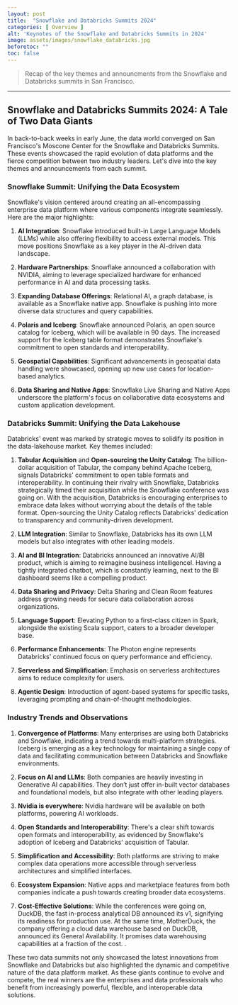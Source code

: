 ```yaml
---
layout: post
title:  "Snowflake and Databricks Summits 2024"
categories: [ Overview ]
alt: 'Keynotes of the Snowflake and Databricks Summits in 2024'
image: assets/images/snowflake_databricks.jpg
beforetoc: ""
toc: false
---
```

>Recap of the key themes and announcments from the Snowflake and Databricks summits in San Francisco.

---

## Snowflake and Databricks Summits 2024: A Tale of Two Data Giants

In back-to-back weeks in early June, the data world converged on San Francisco's Moscone Center for the Snowflake and Databricks Summits. These events showcased the rapid evolution of data platforms and the fierce competition between two industry leaders. Let's dive into the key themes and announcements from each summit.

### Snowflake Summit: Unifying the Data Ecosystem

Snowflake's vision centered around creating an all-encompassing enterprise data platform where various components integrate seamlessly. Here are the major highlights:

1. **AI Integration**: Snowflake introduced built-in Large Language Models (LLMs) while also offering flexibility to access external models. This move positions Snowflake as a key player in the AI-driven data landscape.

2. **Hardware Partnerships**: Snowflake announced a collaboration with NVIDIA, aiming to leverage specialized hardware for enhanced performance in AI and data processing tasks.

3. **Expanding Database Offerings**: Relational AI, a graph database, is available as a Snowflake native app. Snowflake is pushing into more diverse data structures and query capabilities.

4. **Polaris and Iceberg**: Snowflake announced Polaris, an open source catalog for Iceberg, which will be available in 90 days. The increased support for the Iceberg table format demonstrates Snowflake's commitment to open standards and interoperability.

5. **Geospatial Capabilities**: Significant advancements in geospatial data handling were showcased, opening up new use cases for location-based analytics.

6. **Data Sharing and Native Apps**: Snowflake Live Sharing and Native Apps underscore the platform's focus on collaborative data ecosystems and custom application development.

### Databricks Summit: Unifying the Data Lakehouse

Databricks' event was marked by strategic moves to solidify its position in the data-lakehouse market. Key themes included:

1. **Tabular Acquisition** and **Open-sourcing the Unity Catalog**: The billion-dollar acquisition of Tabular, the company behind Apache Iceberg, signals Databricks' commitment to open table formats and interoperability. In continuing their rivalry with Snowflake, Databricks strategically timed their acquisition while the Snowflake conference was going on. With the acquisition, Databricks is encouraging enterprises to embrace data lakes without worrying about the details of the table format. Open-sourcing the Unity Catalog reflects Databricks' dedication to transparency and community-driven development.

2. **LLM Integration**: Similar to Snowflake, Databricks has its own LLM models but also integrates with other leading models.

3. **AI and BI Integration**: Databricks announced an innovative AI/BI product, which is aiming to reimagine business intelligenceI. Having a tightly integrated chatbot, which is constantly learning, next to the BI dashboard seems like a compelling product.

4. **Data Sharing and Privacy**: Delta Sharing and Clean Room features address growing needs for secure data collaboration across organizations.

5. **Language Support**: Elevating Python to a first-class citizen in Spark, alongside the existing Scala support, caters to a broader developer base.

6. **Performance Enhancements**: The Photon engine represents Databricks' continued focus on query performance and efficiency.

7. **Serverless and Simplification**: Emphasis on serverless architectures aims to reduce complexity for users.

8. **Agentic Design**: Introduction of agent-based systems for specific tasks, leveraging prompting and chain-of-thought methodologies.

### Industry Trends and Observations

1. **Convergence of Platforms**: Many enterprises are using both Databricks and Snowflake, indicating a trend towards multi-platform strategies.  Iceberg is emerging as a key technology for maintaining a single copy of data and facilitating communication between Databricks and Snowflake environments.

2. **Focus on AI and LLMs**: Both companies are heavily investing in Generative AI capabilities. They don’t just offer in-built vector databases and  foundational models, but also integrate with other leading players.

3. **Nvidia is everywhere**: Nvidia hardware will be available on both platforms, powering AI workloads.

4. **Open Standards and Interoperability**: There's a clear shift towards open formats and interoperability, as evidenced by Snowflake's adoption of Iceberg and Databricks' acquisition of Tabular.

5. **Simplification and Accessibility**: Both platforms are striving to make complex data operations more accessible through serverless architectures and simplified interfaces.

6. **Ecosystem Expansion**: Native apps and marketplace features from both companies indicate a push towards creating broader data ecosystems.

7. **Cost-Effective Solutions**: While the conferences were going on, DuckDB, the fast in-process analytical DB announced its v1, signifying its readiness for production use.  At the same time,  MotherDuck, the company offering a cloud data warehouse based on DuckDB, announced its General Availability. It promises data warehousing  capabilities at a fraction of the cost. .

These two data summits not only showcased the latest innovations from Snowflake and Databricks but also highlighted the dynamic and competitive nature of the data platform market. As these giants continue to evolve and compete, the real winners are the enterprises and data professionals who benefit from increasingly powerful, flexible, and interoperable data solutions.
